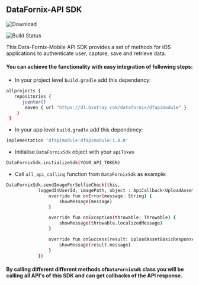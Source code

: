 
## DataFornix-API SDK
![Download](https://api.bintray.com/packages/datafornix/dfapimodule/dfapimodule/images/download.svg)

![Build Status](https://travis-ci.org/joemccann/dillinger.svg?branch=master)


This Data-Fornix-Mobile API SDK provides a set of methods for iOS applications to authenticate user, capture, save and retrieve data.

#### You can achieve the functionality with easy integration of following steps:
- In your project level `build.gradle` add this dependency:
```sh 
allprojects {
   repositories {
      jcenter()
       maven { url "https://dl.bintray.com/datafornix/dfapimodule" }
    }
 } 
```
- In your app level `build.gradle` add this dependency:
```sh
implementation 'dfapimodule:dfapimodule:1.0.0'
```
- Initialise `DataFornixSdk` object with your `apiToken`
```sh
DataFornixSdk.initializeSdk(YOUR_API_TOKEN)
```
- Call `all_api_calling` function from `DataFornixSdk` as example:
```sh
DataFornixSdk.sendImageForSelfieCheck(this,
            loggedInUserId, imagePath, object : ApiCallback<UploadAssetBasicResponse> {
                override fun onError(message: String) {
                    showMessage(message)
                }

                override fun onException(throwable: Throwable) {
                    showMessage(throwable.localizedMessage)
                }

                override fun onSuccess(result: UploadAssetBasicResponse) {
                    showMessage(result.message)
                }
            })
```

#### By calling different different methods of`DataFornixSdk` class you will be calling all API's of this SDK and can get callbacks of the API response.